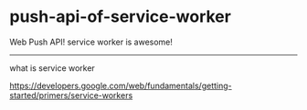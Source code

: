 # push-api-of-service-worker
Web Push API! service worker is awesome! 

---

what is service worker

https://developers.google.com/web/fundamentals/getting-started/primers/service-workers
